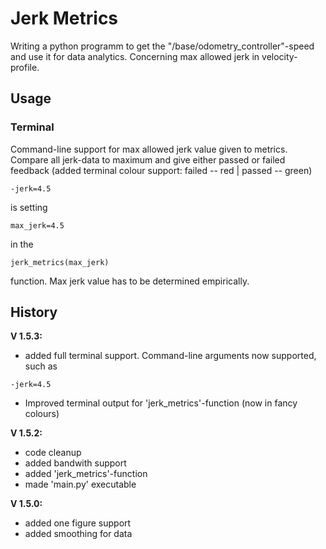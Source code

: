 # Jerk Metrics
Writing a python programm to get the "/base/odometry_controller"-speed and use it for data analytics. Concerning max allowed jerk in velocity-profile.

## Usage
### Terminal
Command-line support for max allowed jerk value given to metrics. Compare all jerk-data to maximum and give either passed or failed feedback (added terminal colour support: failed -- red | passed -- green)
```
-jerk=4.5
```
is setting
```
max_jerk=4.5
```
in the 
```
jerk_metrics(max_jerk)
```
function. Max jerk value has to be determined empirically.

## History
**V 1.5.3:**
- added full terminal support. Command-line arguments now supported, such as
```
-jerk=4.5
```
- Improved terminal output for 'jerk_metrics'-function (now in fancy colours)

**V 1.5.2:**
- code cleanup
- added bandwith support
- added 'jerk_metrics'-function
- made 'main.py' executable

**V 1.5.0:**
- added one figure support
- added smoothing for data
